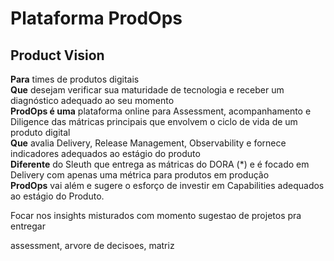 # Plataforma ProdOps

## Product Vision

**Para** times de produtos digitais  
**Que** desejam verificar sua maturidade de tecnologia e receber um diagnóstico adequado ao seu momento  
**ProdOps é uma** plataforma online para Assessment, acompanhamento e Diligence das mátricas principais que envolvem o ciclo de vida de um produto digital  
**Que** avalia Delivery, Release Management, Observability e fornece indicadores adequados ao estágio do produto  
**Diferente** do Sleuth que entrega as mátricas do DORA (*) e é focado em Delivery com apenas uma métrica para produtos em produção  
**ProdOps** vai além e sugere o esforço de investir em Capabilities adequados ao estágio do Produto.  




Focar nos insights misturados com momento
sugestao de projetos pra entregar 

assessment, arvore de decisoes, matriz
